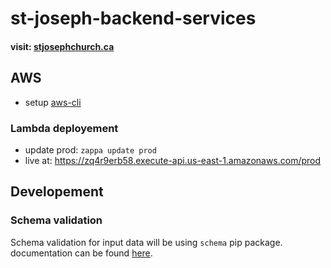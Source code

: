 # st-joseph-backend-services

#### visit: [stjosephchurch.ca](https://www.stjosephchurch.ca)

## AWS

- setup [aws-cli](https://docs.aws.amazon.com/cli/latest/userguide/install-macos.html)
### Lambda deployement
- update prod: `zappa update prod`
- live at: https://zq4r9erb58.execute-api.us-east-1.amazonaws.com/prod

## Developement

### Schema validation
Schema validation for input data will be using `schema` pip package.
documentation can be found [here](https://github.com/keleshev/schema).

